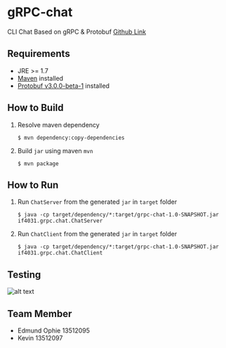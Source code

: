 # gRPC-chat
CLI Chat Based on gRPC &amp; Protobuf
[Github Link](https://github.com/edmundophie/grpc-chat.git) 

## Requirements
 - JRE >= 1.7
 - [Maven](https://maven.apache.org/download.cgi) installed
 - [Protobuf v3.0.0-beta-1](https://github.com/google/protobuf/releases/tag/v3.0.0-beta-1) installed


## How to Build
1. Resolve maven dependency  

	 ```
	 $ mvn dependency:copy-dependencies
	 ```
2. Build `jar` using maven `mvn`  

	 ```
	 $ mvn package
	 ```

## How to Run	 
1. Run `ChatServer` from the generated `jar` in `target` folder  

	 ```
	 $ java -cp target/dependency/*:target/grpc-chat-1.0-SNAPSHOT.jar if4031.grpc.chat.ChatServer
	 ```
2. Run `ChatClient` from the generated `jar` in `target` folder  

	 ```
	 $ java -cp target/dependency/*:target/grpc-chat-1.0-SNAPSHOT.jar if4031.grpc.chat.ChatClient
	 ```

## Testing
![alt text](https://github.com/edmundophie/grpc-chat/blob/master/testing-screenshot/comingsoon.png "Testing Screenshot Goes Here!!!")

## Team Member
- Edmund Ophie 13512095
- Kevin 13512097
